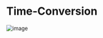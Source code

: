 # Time-Conversion
![image](https://github.com/Bodrian/Time-Conversion/assets/34108415/1a283731-fe6f-4c22-a9ac-1aadcdf07fa0)
